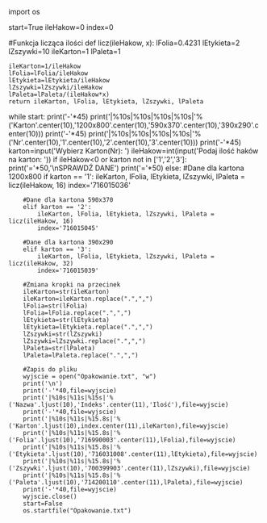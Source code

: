 import os

start=True
ileHakow=0
index=0

#Funkcja licząca ilości
def licz(ileHakow, x):
    lFolia=0.4231
    lEtykieta=2
    lZszywki=10
    ileKarton=1
    lPaleta=1

    ileKarton=1/ileHakow
    lFolia=lFolia/ileHakow
    lEtykieta=lEtykieta/ileHakow
    lZszywki=lZszywki/ileHakow
    lPaleta=lPaleta/(ileHakow*x)
    return ileKarton, lFolia, lEtykieta, lZszywki, lPaleta
    

while start:
    print('-'*45)
    print('|%10s|%10s|%10s|%10s|'%('Karton'.center(10),'1200x800'.center(10),'590x370'.center(10),'390x290'.center(10)))
    print('-'*45)
    print('|%10s|%10s|%10s|%10s|'%('Nr'.center(10),'1'.center(10),'2'.center(10),'3'.center(10)))
    print('-'*45)
    karton=input('Wybierz Karton(Nr): ')
    ileHakow=int(input('Podaj ilość haków na karton: '))
    if ileHakow<0 or karton not in ['1','2','3']:
        print('='*50,'\nSPRAWDŹ DANE')
        print('='*50)
    else:
        #Dane dla kartona 1200x800
        if karton == '1':
            ileKarton, lFolia, lEtykieta, lZszywki, lPaleta = licz(ileHakow, 16)
            index='716015036'

        #Dane dla kartona 590x370
        elif karton == '2':
            ileKarton, lFolia, lEtykieta, lZszywki, lPaleta = licz(ileHakow, 16)
            index='716015045'

        #Dane dla kartona 390x290
        elif karton == '3':
            ileKarton, lFolia, lEtykieta, lZszywki, lPaleta = licz(ileHakow, 32)
            index='716015039'

        #Zmiana kropki na przecinek
        ileKarton=str(ileKarton)
        ileKarton=ileKarton.replace(".",",")
        lFolia=str(lFolia)
        lFolia=lFolia.replace(".",",")
        lEtykieta=str(lEtykieta)
        lEtykieta=lEtykieta.replace(".",",")
        lZszywki=str(lZszywki)
        lZszywki=lZszywki.replace(".",",")
        lPaleta=str(lPaleta)
        lPaleta=lPaleta.replace(".",",")

        #Zapis do pliku
        wyjscie = open("Opakowanie.txt", "w")
        print('\n')
        print('-'*40,file=wyjscie)
        print('|%10s|%11s|%15s|'%('Nazwa'.ljust(10),'Indeks'.center(11),'Ilość'),file=wyjscie)
        print('-'*40,file=wyjscie)
        print('|%10s|%11s|%15.8s|'%('Karton'.ljust(10),index.center(11),ileKarton),file=wyjscie)
        print('|%10s|%11s|%15.8s|'%('Folia'.ljust(10),'716990003'.center(11),lFolia),file=wyjscie)
        print('|%10s|%11s|%15.8s|'%('Etykieta'.ljust(10),'716031008'.center(11),lEtykieta),file=wyjscie)
        print('|%10s|%11s|%15.8s|'%('Zszywki'.ljust(10),'700399903'.center(11),lZszywki),file=wyjscie)
        print('|%10s|%11s|%15.8s|'%('Paleta'.ljust(10),'714200110'.center(11),lPaleta),file=wyjscie)
        print('-'*40,file=wyjscie)
        wyjscie.close()
        start=False
        os.startfile("Opakowanie.txt")
